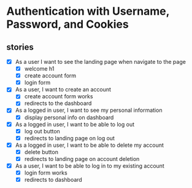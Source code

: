 # Authentication with Username, Password, and Cookies

## stories

- [x] As a user I want to see the landing page when navigate to the page
  - [x] welcome h1
  - [x] create account form
  - [x] login form
- [x] As a user, I want to create an account
  - [x] create account form works
  - [x] redirects to the dashboard
- [x] As a logged in user, I want to see my personal information
  - [x] display personal info on dashboard
- [x] As a logged in user, I want to be able to log out
  - [x] log out button
  - [x] redirects to landing page on log out
- [x] As a logged in user, I want to be able to delete my account
  - [x] delete button
  - [x] redirects to landing page on account deletion
- [x] As a user, I want to be able to log in to my existing account
  - [x] login form works
  - [x] redirects to dashboard
